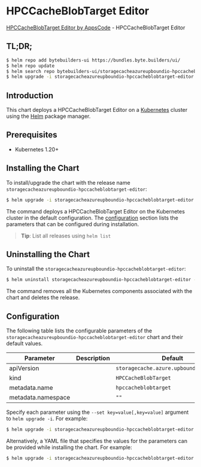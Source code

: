 # HPCCacheBlobTarget Editor

[HPCCacheBlobTarget Editor by AppsCode](https://byte.builders) - HPCCacheBlobTarget Editor

## TL;DR;

```bash
$ helm repo add bytebuilders-ui https://bundles.byte.builders/ui/
$ helm repo update
$ helm search repo bytebuilders-ui/storagecacheazureupboundio-hpccacheblobtarget-editor --version=v0.4.18
$ helm upgrade -i storagecacheazureupboundio-hpccacheblobtarget-editor bytebuilders-ui/storagecacheazureupboundio-hpccacheblobtarget-editor -n default --create-namespace --version=v0.4.18
```

## Introduction

This chart deploys a HPCCacheBlobTarget Editor on a [Kubernetes](http://kubernetes.io) cluster using the [Helm](https://helm.sh) package manager.

## Prerequisites

- Kubernetes 1.20+

## Installing the Chart

To install/upgrade the chart with the release name `storagecacheazureupboundio-hpccacheblobtarget-editor`:

```bash
$ helm upgrade -i storagecacheazureupboundio-hpccacheblobtarget-editor bytebuilders-ui/storagecacheazureupboundio-hpccacheblobtarget-editor -n default --create-namespace --version=v0.4.18
```

The command deploys a HPCCacheBlobTarget Editor on the Kubernetes cluster in the default configuration. The [configuration](#configuration) section lists the parameters that can be configured during installation.

> **Tip**: List all releases using `helm list`

## Uninstalling the Chart

To uninstall the `storagecacheazureupboundio-hpccacheblobtarget-editor`:

```bash
$ helm uninstall storagecacheazureupboundio-hpccacheblobtarget-editor -n default
```

The command removes all the Kubernetes components associated with the chart and deletes the release.

## Configuration

The following table lists the configurable parameters of the `storagecacheazureupboundio-hpccacheblobtarget-editor` chart and their default values.

|     Parameter      | Description |                      Default                       |
|--------------------|-------------|----------------------------------------------------|
| apiVersion         |             | <code>storagecache.azure.upbound.io/v1beta1</code> |
| kind               |             | <code>HPCCacheBlobTarget</code>                    |
| metadata.name      |             | <code>hpccacheblobtarget</code>                    |
| metadata.namespace |             | <code>""</code>                                    |


Specify each parameter using the `--set key=value[,key=value]` argument to `helm upgrade -i`. For example:

```bash
$ helm upgrade -i storagecacheazureupboundio-hpccacheblobtarget-editor bytebuilders-ui/storagecacheazureupboundio-hpccacheblobtarget-editor -n default --create-namespace --version=v0.4.18 --set apiVersion=storagecache.azure.upbound.io/v1beta1
```

Alternatively, a YAML file that specifies the values for the parameters can be provided while
installing the chart. For example:

```bash
$ helm upgrade -i storagecacheazureupboundio-hpccacheblobtarget-editor bytebuilders-ui/storagecacheazureupboundio-hpccacheblobtarget-editor -n default --create-namespace --version=v0.4.18 --values values.yaml
```

